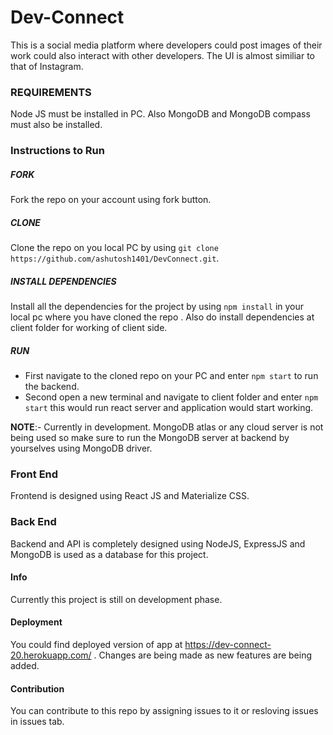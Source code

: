 # Dev-Connect

This is a social media platform where developers could post images of their work could also interact with other developers.
The UI is almost similiar to that of Instagram.

### REQUIREMENTS
Node JS must be installed in PC.
Also MongoDB and MongoDB compass must also be installed.

### Instructions to Run

##### FORK
Fork the repo on your account using fork button.

##### CLONE
Clone the repo on you local PC by using `git clone https://github.com/ashutosh1401/DevConnect.git`.

##### INSTALL DEPENDENCIES
Install all the dependencies for the project by using `npm install` in your local pc where you have cloned the repo .
Also do install dependencies at client folder for working of client side.

##### RUN
- First navigate to the cloned repo on your PC and enter `npm start` to run the backend.
- Second open a new terminal and navigate to client folder and enter `npm start` this would run react server and application would start working.

**NOTE**:- Currently in development. MongoDB atlas or any cloud server is not being used so make sure to run the MongoDB server at backend by yourselves using MongoDB driver.

### Front End

Frontend is designed using React JS and Materialize CSS.

### Back End

Backend and API is completely designed using NodeJS, ExpressJS and MongoDB is used as a database for this project.

#### Info
    
Currently this project is still on development phase.

#### Deployment

You could find deployed version of app at https://dev-connect-20.herokuapp.com/ .
Changes are being made as new features are being added.

#### Contribution

You can contribute to this repo by assigning issues to it or resloving issues in issues tab.

